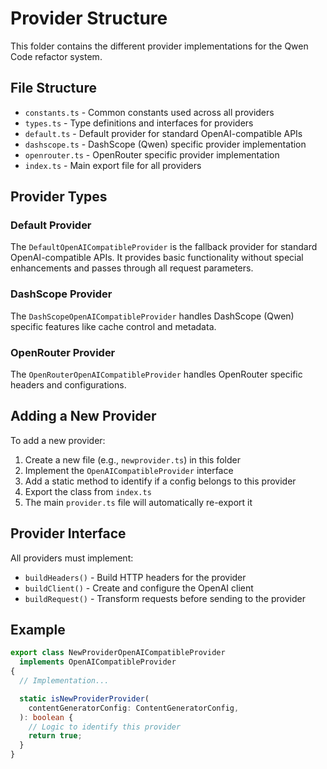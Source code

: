 # Provider Structure

This folder contains the different provider implementations for the Qwen Code refactor system.

## File Structure

- `constants.ts` - Common constants used across all providers
- `types.ts` - Type definitions and interfaces for providers
- `default.ts` - Default provider for standard OpenAI-compatible APIs
- `dashscope.ts` - DashScope (Qwen) specific provider implementation
- `openrouter.ts` - OpenRouter specific provider implementation
- `index.ts` - Main export file for all providers

## Provider Types

### Default Provider

The `DefaultOpenAICompatibleProvider` is the fallback provider for standard OpenAI-compatible APIs. It provides basic functionality without special enhancements and passes through all request parameters.

### DashScope Provider

The `DashScopeOpenAICompatibleProvider` handles DashScope (Qwen) specific features like cache control and metadata.

### OpenRouter Provider

The `OpenRouterOpenAICompatibleProvider` handles OpenRouter specific headers and configurations.

## Adding a New Provider

To add a new provider:

1. Create a new file (e.g., `newprovider.ts`) in this folder
2. Implement the `OpenAICompatibleProvider` interface
3. Add a static method to identify if a config belongs to this provider
4. Export the class from `index.ts`
5. The main `provider.ts` file will automatically re-export it

## Provider Interface

All providers must implement:

- `buildHeaders()` - Build HTTP headers for the provider
- `buildClient()` - Create and configure the OpenAI client
- `buildRequest()` - Transform requests before sending to the provider

## Example

```typescript
export class NewProviderOpenAICompatibleProvider
  implements OpenAICompatibleProvider
{
  // Implementation...

  static isNewProviderProvider(
    contentGeneratorConfig: ContentGeneratorConfig,
  ): boolean {
    // Logic to identify this provider
    return true;
  }
}
```

